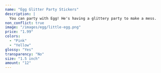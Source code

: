 ```yaml
---
name: "Egg Glitter Party Stickers"
description: |
  You can party with Egg! He's having a glittery party to make a mess. Decorate your notebooks, calendars, and gifts with Egg.
non_conflict: true
image: "/images/egg/little-egg.png"
price: "1.99"
colors:
  - "Pink"
  - "Yellow"
glossy: "Yes"
transparency: "No"
size: "1.5 inch"
amount: "12"
---
```

